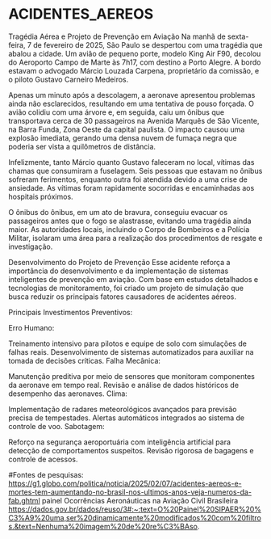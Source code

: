 # ACIDENTES_AEREOS
Tragédia Aérea e Projeto de Prevenção em Aviação
Na manhã de sexta-feira, 7 de fevereiro de 2025, São Paulo se despertou com uma tragédia que abalou a cidade. Um avião de pequeno porte, modelo King Air F90, decolou do Aeroporto Campo de Marte às 7h17, com destino a Porto Alegre. A bordo estavam o advogado Márcio Louzada Carpena, proprietário da comissão, e o piloto Gustavo Carneiro Medeiros.

Apenas um minuto após a descolagem, a aeronave apresentou problemas ainda não esclarecidos, resultando em uma tentativa de pouso forçada. O avião colidiu com uma árvore e, em seguida, caiu um ônibus que transportava cerca de 30 passageiros na Avenida Marquês de São Vicente, na Barra Funda, Zona Oeste da capital paulista. O impacto causou uma explosão imediata, gerando uma densa nuvem de fumaça negra que poderia ser vista a quilômetros de distância.

Infelizmente, tanto Márcio quanto Gustavo faleceram no local, vítimas das chamas que consumiram a fuselagem. Seis pessoas que estavam no ônibus sofreram ferimentos, enquanto outra foi atendida devido a uma crise de ansiedade. As vítimas foram rapidamente socorridas e encaminhadas aos hospitais próximos.

O ônibus do ônibus, em um ato de bravura, conseguiu evacuar os passageiros antes que o fogo se alastrasse, evitando uma tragédia ainda maior. As autoridades locais, incluindo o Corpo de Bombeiros e a Polícia Militar, isolaram uma área para a realização dos procedimentos de resgate e investigação.

Desenvolvimento do Projeto de Prevenção
Esse acidente reforça a importância do desenvolvimento e da implementação de sistemas inteligentes de prevenção em aviação. Com base em estudos detalhados e tecnologias de monitoramento, foi criado um projeto de simulação que busca reduzir os principais fatores causadores de acidentes aéreos.

Principais Investimentos Preventivos:

Erro Humano:

Treinamento intensivo para pilotos e equipe de solo com simulações de falhas reais.
Desenvolvimento de sistemas automatizados para auxiliar na tomada de decisões críticas.
Falha Mecânica:

Manutenção preditiva por meio de sensores que monitoram componentes da aeronave em tempo real.
Revisão e análise de dados históricos de desempenho das aeronaves.
Clima:

Implementação de radares meteorológicos avançados para previsão precisa de tempestades.
Alertas automáticos integrados ao sistema de controle de voo.
Sabotagem:

Reforço na segurança aeroportuária com inteligência artificial para detecção de comportamentos suspeitos.
Revisão rigorosa de bagagens e controle de acessos.

#Fontes de pesquisas:
https://g1.globo.com/politica/noticia/2025/02/07/acidentes-aereos-e-mortes-tem-aumentando-no-brasil-nos-ultimos-anos-veja-numeros-da-fab.ghtml
painel Ocorrências Aeronáuticas na Aviação Civil Brasileira
https://dados.gov.br/dados/reuso/3#:~:text=O%20Painel%20SIPAER%20%C3%A9%20uma,ser%20dinamicamente%20modificados%20com%20filtros.&text=Nenhuma%20imagem%20de%20re%C3%BAso.
